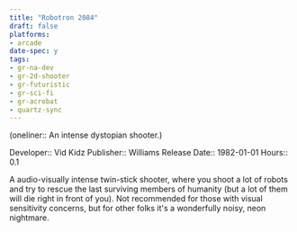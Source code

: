 ```yaml
---
title: "Robotron 2084"
draft: false
platforms:
- arcade
date-spec: y
tags:
- gr-na-dev
- gr-2d-shooter
- gr-futuristic
- gr-sci-fi 
- gr-acrobat 
- quartz-sync
---
```


(oneliner:: An intense dystopian shooter.)

Developer:: Vid Kidz
Publisher:: Williams
Release Date:: 1982-01-01
Hours:: 0.1

A audio-visually intense twin-stick shooter, where you shoot a lot of robots and try to rescue the last surviving members of humanity (but a lot of them will die right in front of you). Not recommended for those with visual sensitivity concerns, but for other folks it's a wonderfully noisy, neon nightmare.